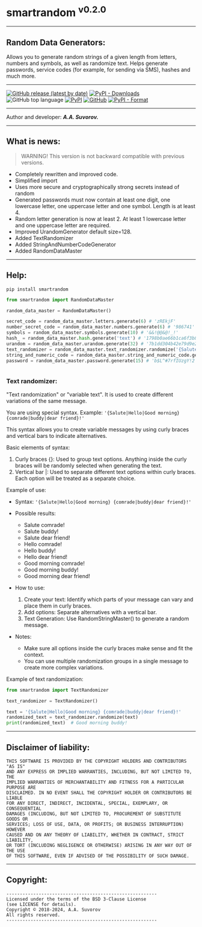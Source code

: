 # smartrandom <sup>v0.2.0</sup>
---

## Random Data Generators:

Allows you to generate random strings of a given length from letters, numbers and symbols, as well as randomize text.
Helps generate passwords, service codes (for example, for sending via SMS), hashes and much more.

---

[![GitHub release (latest by date)](https://img.shields.io/github/v/release/smartlegionlab/smartrandom)](https://github.com/smartlegionlab/smartrandom/)
[![PyPI - Downloads](https://img.shields.io/pypi/dm/smartrandom?label=pypi%20downloads)](https://pypi.org/project/smartrandom/)
![GitHub top language](https://img.shields.io/github/languages/top/smartlegionlab/smartrandom)
[![PyPI](https://img.shields.io/pypi/v/smartrandom)](https://pypi.org/project/smartrandom)
[![GitHub](https://img.shields.io/github/license/smartlegionlab/smartrandom)](https://github.com/smartlegionlab/smartrandom/blob/master/LICENSE)
[![PyPI - Format](https://img.shields.io/pypi/format/smartrandom)](https://pypi.org/project/smartrandom)

***

Author and developer: ___A.A. Suvorov.___

***

## What is news:

> WARNING! This version is not backward compatible with previous versions.

- Completely rewritten and improved code.
- Simplified import
- Uses more secure and cryptographically strong secrets instead of random
- Generated passwords must now contain at least one digit, one lowercase letter, one uppercase letter and one symbol. Length is at least 4.
- Random letter generation is now at least 2. At least 1 lowercase letter and one uppercase letter are required.
- Improved UrandomGenerator default size=128.
- Added TextRandomizer
- Added StringAndNumberCodeGenerator
- Added RandomDataMaster

***

## Help:

`pip install smartrandom`

```python
from smartrandom import RandomDataMaster

random_data_master = RandomDataMaster()

secret_code = random_data_master.letters.generate(6) # 'zREkjF'
number_secret_code = random_data_master.numbers.generate(6) # '986741'
symbols = random_data_master.symbols.generate(10) # '&&!@@&@!_!'
hash_ = random_data_master.hash.generate('text') # '1798b0ae66b1ca6f3b88e00f9d17ce1470549e97687a1c97e26110bb8853ad41797e83831efe7eedbd29042a9a8991fd1adb4f7680946d57eed99b8b6e5502c4'
urandom = random_data_master.urandom.generate(32) # '7b1dd304b42e79d9e26bfb9f839abf8d001fed2039bcc3c5bfd14c0b05cfcab2'
text_randomizer = random_data_master.text_randomizer.randomize('{Salute|Hello|Good morning} {comrade|buddy|dear friend}!') # Good morning buddy!
string_and_numeric_code = random_data_master.string_and_numeric_code.generate(10) # 'Fii3rbf7iS'
password = random_data_master.password.generate(15) # 'b$L^#7rfIUzgY!2'



```

### Text randomizer:

"Text randomization" or "variable text". It is used to create different variations of the same message.

You are using special syntax. Example: `'{Salute|Hello|Good morning} {comrade|buddy|dear friend}!'`

This syntax allows you to create variable messages by using curly braces and vertical bars to indicate alternatives.

Basic elements of syntax:

1. Curly braces {}: Used to group text options. Anything inside the curly braces will be randomly selected when generating the text.
2. Vertical bar |: Used to separate different text options within curly braces. Each option will be treated as a separate choice.

Example of use:

- Syntax: `'{Salute|Hello|Good morning} {comrade|buddy|dear friend}!'`
- Possible results:
    - Salute comrade!
    - Salute buddy!
    - Salute dear friend!
    - Hello comrade!
    - Hello buddy!
    - Hello dear friend!
    - Good morning comrade!
    - Good morning buddy!
    - Good morning dear friend!
- How to use:
  1. Create your text: Identify which parts of your message can vary and place them in curly braces.
  2. Add options: Separate alternatives with a vertical bar.
  3. Text Generation: Use RandomStringMaster() to generate a random message.

- Notes:
    - Make sure all options inside the curly braces make sense and fit the context.
    - You can use multiple randomization groups in a single message to create more complex variations.


Example of text randomization:

```python
from smartrandom import TextRandomizer

text_randomizer = TextRandomizer()

text = '{Salute|Hello|Good morning} {comrade|buddy|dear friend}!'
randomized_text = text_randomizer.randomize(text)
print(randomized_text)  # Good morning buddy!
```

***

## Disclaimer of liability:

    THIS SOFTWARE IS PROVIDED BY THE COPYRIGHT HOLDERS AND CONTRIBUTORS "AS IS"
    AND ANY EXPRESS OR IMPLIED WARRANTIES, INCLUDING, BUT NOT LIMITED TO, THE
    IMPLIED WARRANTIES OF MERCHANTABILITY AND FITNESS FOR A PARTICULAR PURPOSE ARE
    DISCLAIMED. IN NO EVENT SHALL THE COPYRIGHT HOLDER OR CONTRIBUTORS BE LIABLE
    FOR ANY DIRECT, INDIRECT, INCIDENTAL, SPECIAL, EXEMPLARY, OR CONSEQUENTIAL
    DAMAGES (INCLUDING, BUT NOT LIMITED TO, PROCUREMENT OF SUBSTITUTE GOODS OR
    SERVICES; LOSS OF USE, DATA, OR PROFITS; OR BUSINESS INTERRUPTION) HOWEVER
    CAUSED AND ON ANY THEORY OF LIABILITY, WHETHER IN CONTRACT, STRICT LIABILITY,
    OR TORT (INCLUDING NEGLIGENCE OR OTHERWISE) ARISING IN ANY WAY OUT OF THE USE
    OF THIS SOFTWARE, EVEN IF ADVISED OF THE POSSIBILITY OF SUCH DAMAGE.

***

## Copyright:
    --------------------------------------------------------
    Licensed under the terms of the BSD 3-Clause License
    (see LICENSE for details).
    Copyright © 2018-2024, A.A. Suvorov
    All rights reserved.
    --------------------------------------------------------

